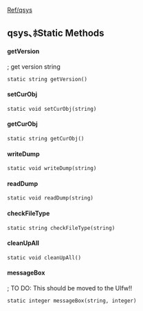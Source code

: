 [Ref/qsys](../../../Ref/qsys)



## qsys､ﾎStatic Methods

#### getVersion
; get version string
```
static string getVersion()
```

#### setCurObj
```
static void setCurObj(string)
```
#### getCurObj
```
static string getCurObj()
```

#### writeDump
```
static void writeDump(string)
```
#### readDump
```
static void readDump(string)
```

#### checkFileType
```
static string checkFileType(string)
```

#### cleanUpAll
```
static void cleanUpAll()
```

#### messageBox
; TO DO: This should be moved to the UIfw!!
```
static integer messageBox(string, integer)